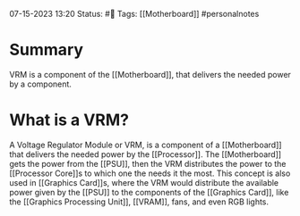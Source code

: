 07-15-2023 13:20
Status: #📄 
Tags: [[Motherboard]] #personalnotes 

# Summary
VRM is a component of the [[Motherboard]], that delivers the needed power by a component. 

# What is a VRM?
A Voltage Regulator Module or VRM, is a component of a [[Motherboard]] that delivers the needed power by the [[Processor]]. The [[Motherboard]] gets the power from the [[PSU]], then the VRM distributes the power to the [[Processor Core]]s to which one the needs it the most. This concept is also used in [[Graphics Card]]s, where the VRM would distribute the available power given by the [[PSU]] to the components of the [[Graphics Card]], like the [[Graphics Processing Unit]], [[VRAM]], fans, and even RGB lights.

